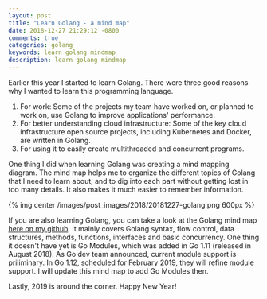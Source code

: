 ```yaml
---
layout: post
title: "Learn Golang - a mind map"
date: 2018-12-27 21:29:12 -0800
comments: true
categories: golang
keywords: learn golang mindmap
description: learn golang mindmap
---
```


Earlier this year I started to learn Golang. There were three good reasons why I wanted to learn this programming language.

1. For work: Some of the projects my team have worked on, or planned to work on, use Golang to improve applications' performance.
2. For better understanding cloud infrastructure: Some of the key cloud infrastructure open source projects, including Kubernetes and Docker, are written in Golang.
3. For using it to easily create multithreaded and concurrent programs.

One thing I did when learning Golang was creating a mind mapping diagram. The mind map helps me to organize the different topics of Golang that I need to learn about, and to dig into each part without getting lost in too many details. It also makes it much easier to remember information.

{% img center /images/post_images/2018/20181227-golang.png 600px %}

If you are also learning Golang, you can take a look at the Golang mind map [here on my github](https://github.com/euccas/gogocode/tree/master/doc). It mainly covers Golang syntax, flow control, data structures, methods, functions, interfaces and basic concurrency. One thing it doesn't have yet is Go Modules, which was added in Go 1.11 (released in August 2018). As Go dev team announced, current module support is priliminary. In Go 1.12, scheduled for February 2019, they will refine module support. I will update this mind map to add Go Modules then.

Lastly, 2019 is around the corner. Happy New Year!

